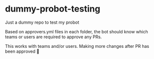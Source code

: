 # dummy-probot-testing
Just a dummy repo to test my probot

Based on approvers.yml files in each folder, the bot should know which teams or users are required to approve any PRs.

This works with teams and/or users.
Making more changes after PR has been approved 🙈
